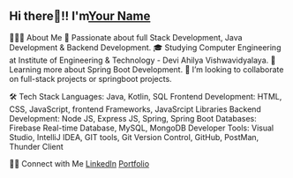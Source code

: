 ## Hi there👋!! I'm[Your Name](git-dev-crs) 

👨🏻‍💻  About Me
👀  Passionate about full Stack Development, Java Development & Backend Development.
🎓  Studying Computer Engineering at Institute of Engineering & Technology - Devi Ahilya Vishwavidyalaya.
🌱  Learning more about Spring Boot Development.
💞  I’m looking to collaborate on full-stack projects or springboot projects.

🛠  Tech Stack
Languages: Java, Kotlin, SQL
Frontend Development: HTML, CSS, JavaScript, frontend Frameworks, JavaSrcipt Libraries
Backend Development: Node JS, Express JS, Spring, Spring Boot
Databases: Firebase Real-time Database, MySQL, MongoDB
Developer Tools: Visual Studio, IntelliJ IDEA, GIT tools, Git Version Control, GitHub, PostMan, Thunder Client

🤝🏻  Connect with Me
[LinkedIn](https://www.linkedin.com/in/mohit-jatav-6819a0260/)
[Portfolio](https://mohit-portfolio-teal.vercel.app/)
